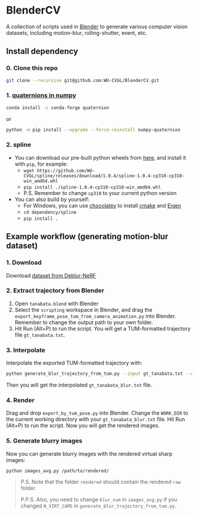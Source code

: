 # BlenderCV

A collection of scripts used in [Blender](https://www.blender.org/) to generate various computer vision datasets, including motion-blur, rolling-shutter, event, etc.

## Install dependency

### 0. Clone this repo

```sh
git clone --recursive git@github.com:WU-CVGL/BlenderCV.git
```

### 1. [quaternions in numpy](https://quaternion.readthedocs.io/en/latest/)

```sh
conda install -c conda-forge quaternion
```

or

```sh
python -m pip install --upgrade --force-reinstall numpy-quaternion
```

### 2. spline

- You can download our pre-built python wheels from [here](https://github.com/WU-CVGL/spline/releases), and install it with `pip`, for example:
  - `wget https://github.com/WU-CVGL/spline/releases/download/1.0.4/spline-1.0.4-cp310-cp310-win_amd64.whl`
  - `pip install ./spline-1.0.4-cp310-cp310-win_amd64.whl`
  - P.S. Remember to change `cp310` to your current python version
- You can also build by yourself:
  - For Windows, you can use [chocolatey](https://chocolatey.org/) to install [cmake](https://community.chocolatey.org/packages/cmake) and [Eigen](https://community.chocolatey.org/packages/eigen)
  - `cd dependency/spline`
  - `pip install .`

## Example workflow (generating motion-blur dataset)

### 1. Download
Download [dataset from Deblur-NeRF](https://hkustconnect-my.sharepoint.com/:f:/g/personal/lmaag_connect_ust_hk/EqB3QrnNG5FMpGzENQq_hBMBSaCQiZXP7yGCVlBHIGuSVA?e=UaSQCC)

### 2. Extract trajectory from Blender
1. Open `tanabata.blend` with Blender
2. Select the `scripting` workspace in Blender, and drag the `export_keyframe_pose_tum_from_camera_animation.py` into Blender. Remember to change the output path to your own folder.
3. Hit Run (Alt+P) to run the script. You will get a TUM-formatted trajectory file `gt_tanabata.txt`.

### 3. Interpolate
Interpolate the exported TUM-formatted trajectory with:

```sh
python generate_blur_trajectory_from_tum.py --input gt_tanabata.txt --output gt_tanabata_blur.txt --n_upsample 4
```

Then you will get the interpolated `gt_tanabata_blur.txt` file.

### 4. Render

Drag and drop `export_by_tum_pose.py` into Blender. Change the `WORK_DIR` to the current working directory with your `gt_tanabata_blur.txt` file.
Hit Run (Alt+P) to run the script. Now you will get the rendered images.

### 5. Generate blurry images

Now you can generate blurry images with the rendered virtual sharp images:

```sh
python images_avg.py /path/to/rendered/
```

> P.S. Note that the folder `rendered` should contain the rendered `raw` folder.
> 
> P.P.S. Also, you need to change `blur_num` in `images_avg.py` if you changed `N_VIRT_CAMS` in `generate_blur_trajectory_from_tum.py`.
